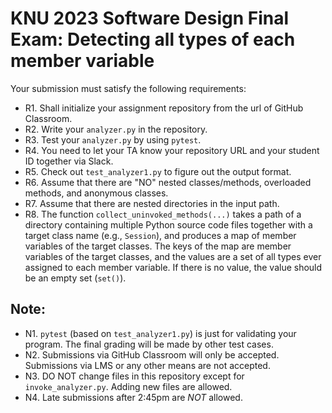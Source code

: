# KNU 2023 Software Design Final Exam: Detecting all types of each member variable

Your submission must satisfy the following requirements:

* R1. Shall initialize your assignment repository from the url of GitHub Classroom.
* R2. Write your `analyzer.py` in the repository.
* R3. Test your `analyzer.py` by using `pytest`.
* R4. You need to let your TA know your repository URL and your student ID together via Slack.
* R5. Check out `test_analyzer1.py` to figure out the output format.
* R6. Assume that there are "NO" nested classes/methods, overloaded methods, and anonymous classes.
* R7. Assume that there are nested directories in the input path.
* R8. The function `collect_uninvoked_methods(...)` takes a path of a directory containing multiple Python source code files together with a target class name (e.g., `Session`), and produces a map of member variables of the target classes. The keys of the map are member variables of the target classes, and the values are a set of all types ever assigned to each member variable. If there is no value, the value should be an empty set (`set()`).


## Note:

* N1. `pytest` (based on `test_analyzer1.py`) is just for validating your program. The final grading will be made by other test cases.
* N2. Submissions via GitHub Classroom will only be accepted. Submissions via LMS or any other means are not accepted.
* N3. DO NOT change files in this repository except for `invoke_analyzer.py`. Adding new files are allowed.
* N4. Late submissions after 2:45pm are *NOT* allowed.
